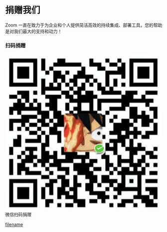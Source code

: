 # 捐赠我们

Zoom 一直在致力于为企业和个人提供简洁高效的持续集成、部署工具，您的帮助是对我们最大的支持和动力！

### 扫码捐赠

<div class="app-wechat">
    <img class="app-wechat" src="assets/img/wechat-donate.png" />
    <span class="tit">微信扫码捐赠</span>
</div>


[filename](include/footer.md ':include')
